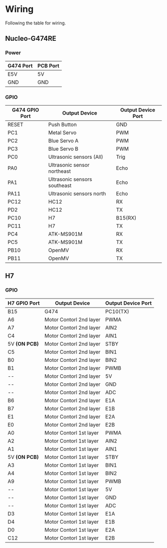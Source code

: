 # Wiring
Following the table for wiring.

## Nucleo-G474RE

### Power
|G474 Port  | PCB Port  |
|-----------|-----------|
|E5V |5V|
|GND |GND|

### GPIO

|G474 GPIO Port  | Output Device  | Output Device Port  |
|-----------|-----------|-----------|
|RESET|Push Button|GND|
|PC1 |Metal Servo|PWM|
|PC2 |Blue Servo A|PWM|
|PC3 |Blue Servo B|PWM|
|PC0 |Ultrasonic sensors (All)|Trig|
|PA0 |Ultrasonic sensor northeast|Echo |
|PA1 |Ultrasonic sensors southeast|Echo|
|PA11 |Ultrasonic sensors north|Echo|
|PC12 |HC12|RX|
|PD2  |HC12|TX|
|PC10 |H7|B15(RX)|
|PC11 |H7|TX|
|PC4  |ATK-MS901M|RX|
|PC5  |ATK-MS901M|TX|
|PB10 |OpenMV|RX|
|PB11 |OpenMV|TX|

## H7

### GPIO

|H7 GPIO Port  | Output Device  | Output Device Port  |
|-----------|-----------|-----------|
|B15 |G474|PC10(TX)|
|A6|Motor Contorl 2nd layer|PWMA|
|A7|Motor Contorl 2nd layer|AIN2|
|C4|Motor Contorl 2nd layer|AIN1|
|5V **(ON PCB)**|Motor Contorl 2nd layer|STBY|
|C5|Motor Contorl 2nd layer|BIN1|
|B0|Motor Contorl 2nd layer|BIN2|
|B1|Motor Contorl 2nd layer|PWMB|
|--|Motor Contorl 2nd layer|5V|
|--|Motor Contorl 2nd layer|GND|
|--|Motor Contorl 2nd layer|ADC|
|B6|Motor Contorl 2nd layer|E1A|
|B7|Motor Contorl 2nd layer|E1B|
|E1|Motor Contorl 2nd layer|E2A|
|E0|Motor Contorl 2nd layer|E2B|
|A0|Motor Contorl 1st layer|PWMA|
|A2|Motor Contorl 1st layer|AIN2|
|A1|Motor Contorl 1st layer|AIN1|
|5V **(ON PCB)**|Motor Contorl 1st layer|STBY|
|A3|Motor Contorl 1st layer|BIN1|
|A4|Motor Contorl 1st layer|BIN2|
|A9|Motor Contorl 1st layer|PWMB|
|--|Motor Contorl 1st layer|5V|
|--|Motor Contorl 1st layer|GND|
|--|Motor Contorl 1st layer|ADC|
|D3|Motor Contorl 1st layer|E1A|
|D4|Motor Contorl 1st layer|E1B|
|D0|Motor Contorl 1st layer|E2A|
|C12|Motor Contorl 1st layer|E2B|
